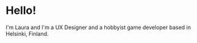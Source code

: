 # Hello!

I'm Laura and I'm a UX Designer and a hobbyist game developer based in Helsinki, Finland. 
